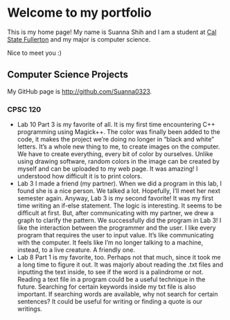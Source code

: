 # Welcome to my portfolio

This is my home page! My name is Suanna Shih and I am a student at [Cal State Fullerton](http://www.fullerton.edu/) and my major is computer science.

Nice to meet you :)

## Computer Science Projects

My GitHub page is http://github.com/Suanna0323.

### CPSC 120

* Lab 10 
    Part 3 is my favorite of all. It is my first time encountering C++ programming using Magick++. The color was finally been added to the code, it makes the project we’re doing no longer in “black and white” letters. It’s a whole new thing to me, to create images on the computer. We have to create everything, every bit of color by ourselves. Unlike using drawing software, random colors in the image can be created by myself and can be uploaded to my web page. It was amazing! I understood how difficult it is to print colors. 
* Lab 3
    I made a friend (my partner). When we did a program in this lab, I found she is a nice person. We talked a lot. Hopefully, I’ll meet her next semester again. Anyway, Lab 3 is my second favorite! It was my first time writing an if-else statement. The logic is interesting. It seems to be difficult at first. But, after communicating with my partner, we drew a graph to clarify the pattern. We successfully did the program in Lab 3! I like the interaction between the programmer and the user. I like every program that requires the user to input value. It’s like communicating with the computer. It feels like I’m no longer talking to a machine, instead, to a live creature. A friendly one.
* Lab 8
    Part 1 is my favorite, too. Perhaps not that much, since it took me a long time to figure it out. It was majorly about reading the .txt files and inputting the text inside, to see if the word is a palindrome or not. Reading a text file in a program could be a useful technique in the future. Searching for certain keywords inside my txt file is also important. If searching words are available, why not search for certain sentences? It could be useful for writing or finding a quote is our writings.

    